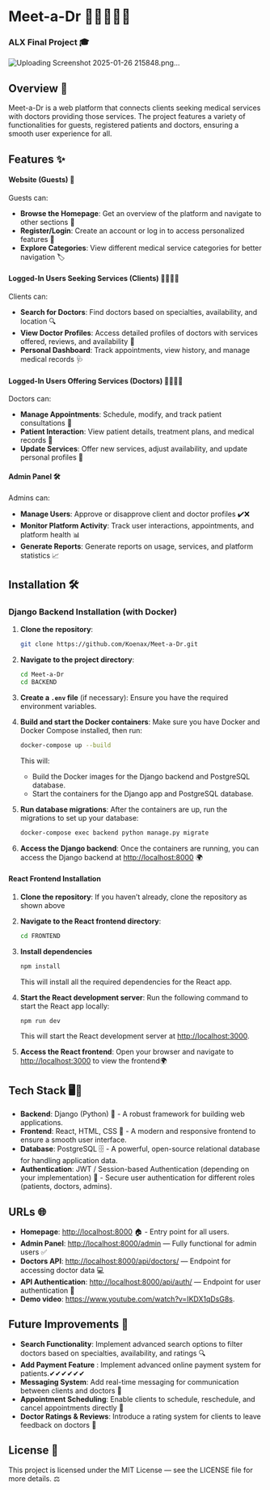 # Meet-a-Dr 💼👩‍⚕️👨‍⚕️
### ALX Final Project 🎓
![Uploading Screenshot 2025-01-26 215848.png…]()

## Overview 📝

Meet-a-Dr is a web platform that connects clients seeking medical services with doctors providing those services. The project features a variety of functionalities for guests, registered patients and doctors,  ensuring a smooth user experience for all.

## Features ✨

#### Website (Guests) 👥
Guests can:
- **Browse the Homepage**: Get an overview of the platform and navigate to other sections 🏡
- **Register/Login**: Create an account or log in to access personalized features 🔑
- **Explore Categories**: View different medical service categories for better navigation 🏷️

#### Logged-In Users Seeking Services (Clients) 💁‍♀️💁‍♂️
Clients can:
- **Search for Doctors**: Find doctors based on specialties, availability, and location 🔍
- **View Doctor Profiles**: Access detailed profiles of doctors with services offered, reviews, and availability 📜
- **Personal Dashboard**: Track appointments, view history, and manage medical records 🩺

#### Logged-In Users Offering Services (Doctors) 👩‍⚕️👨‍⚕️
Doctors can:
- **Manage Appointments**: Schedule, modify, and track patient consultations 📅
- **Patient Interaction**: View patient details, treatment plans, and medical records 📝
- **Update Services**: Offer new services, adjust availability, and update personal profiles 💼

#### Admin Panel 🛠️
Admins can:
- **Manage Users**: Approve or disapprove client and doctor profiles ✔️❌
- **Monitor Platform Activity**: Track user interactions, appointments, and platform health 📊
- **Generate Reports**: Generate reports on usage, services, and platform statistics 📈


## Installation 🛠️

### Django Backend Installation (with Docker)

1. **Clone the repository**:
    ```bash
    git clone https://github.com/Koenax/Meet-a-Dr.git
    ```

2. **Navigate to the project directory**:
    ```bash
    cd Meet-a-Dr
    cd BACKEND
    ```

3. **Create a `.env` file** (if necessary):
    Ensure you have the required environment variables.

4. **Build and start the Docker containers**:
    Make sure you have Docker and Docker Compose installed, then run:
    ```bash
    docker-compose up --build
    ```

    This will:
    - Build the Docker images for the Django backend and PostgreSQL database.
    - Start the containers for the Django app and PostgreSQL database.

5. **Run database migrations**:
    After the containers are up, run the migrations to set up your database:
    ```bash
    docker-compose exec backend python manage.py migrate
    ```

6. **Access the Django backend**:
    Once the containers are running, you can access the Django backend at [http://localhost:8000](http://localhost:8000) 🌍

#### React Frontend Installation

1. **Clone the repository**:
    If you haven’t already, clone the repository as shown above

2. **Navigate to the React frontend directory**:
    ```bash
    cd FRONTEND
    ```

3. **Install dependencies**
    ```bash
    npm install
    ```

    This will install all the required dependencies for the React app.

4. **Start the React development server**:
    Run the following command to start the React app locally:
    ```bash
    npm run dev
    ```

    This will start the React development server at [http://localhost:3000](http://localhost:3000).

5. **Access the React frontend**:
    Open your browser and navigate to [http://localhost:3000](http://localhost:3000) to view the frontend🌍

## Tech Stack 🖥️🔧

- **Backend**: Django (Python) 🐍 - A robust framework for building web applications.
- **Frontend**: React, HTML, CSS 🎨 - A modern and responsive frontend to ensure a smooth user interface.
- **Database**: PostgreSQL 🗄️ - A powerful, open-source relational database for handling application data.
- **Authentication**: JWT / Session-based Authentication (depending on your implementation) 🔐 - Secure user authentication for different roles (patients, doctors, admins).

## URLs 🌐

- **Homepage**: [http://localhost:8000](http://localhost:8000) 🏠 - Entry point for all users.
- **Admin Panel**: [http://localhost:8000/admin](http://localhost:8000/admin) — Fully functional for admin users ✅
- **Doctors API**: [http://localhost:8000/api/doctors/](http://localhost:8000/api/doctors/) — Endpoint for accessing doctor data 💻
- **API Authentication**: [http://localhost:8000/api/auth/](http://localhost:8000/api/auth/) — Endpoint for user authentication 🔌
- **Demo video**: https://www.youtube.com/watch?v=IKDX1qDsG8s. 

## Future Improvements 🚀

- **Search Functionality**: Implement advanced search options to filter doctors based on specialties, availability, and ratings 🔍
- **Add Payment Feature** : Implement advanced online payment system for patients.✔✔✔✔✔✔
- **Messaging System**: Add real-time messaging for communication between clients and doctors 💬
- **Appointment Scheduling**: Enable clients to schedule, reschedule, and cancel appointments directly 📅
- **Doctor Ratings & Reviews**: Introduce a rating system for clients to leave feedback on doctors 🌟

## License 📜

This project is licensed under the MIT License — see the LICENSE file for more details. ⚖️
